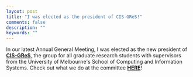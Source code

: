```yaml
---
layout: post
title: "I was elected as the president of CIS-GReS!"
comments: false
description: ""
keywords: ""
---
```


In our latest Annual General Meeting, I was elected as the new president of <a href="https://www.cis-gres.org/"><b>CIS-GReS</b></a>, the group for all graduate research students with supervisors from the University of Melbourne's School of Computing and Information Systems. Check out what we do at the committee <a href="https://www.cis-gres.org/"><b>HERE</b></a>!